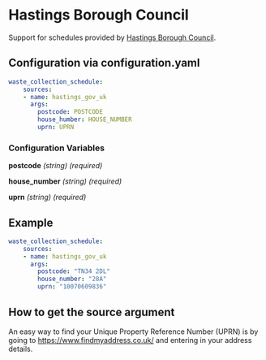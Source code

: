 # Hastings Borough Council

Support for schedules provided by [Hastings Borough Council](https://www.hastings.gov.uk/waste_recycling/).

## Configuration via configuration.yaml

```yaml
waste_collection_schedule:
    sources:
    - name: hastings_gov_uk
      args:
        postcode: POSTCODE
        house_humber: HOUSE_NUMBER
        uprn: UPRN
```

### Configuration Variables

**postcode**
*(string) (required)*

**house_number**
*(string) (required)*

**uprn**
*(string) (required)*

## Example

```yaml
waste_collection_schedule:
    sources:
    - name: hastings_gov_uk
      args:
        postcode: "TN34 2DL"
        house_number: "28A"
        uprn: "10070609836"
```

## How to get the source argument

An easy way to find your Unique Property Reference Number (UPRN) is by going to <https://www.findmyaddress.co.uk/> and entering in your address details.